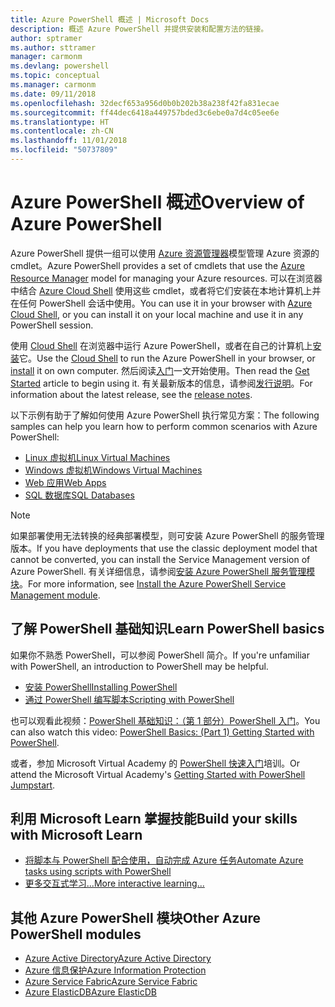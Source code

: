```yaml
---
title: Azure PowerShell 概述 | Microsoft Docs
description: 概述 Azure PowerShell 并提供安装和配置方法的链接。
author: sptramer
ms.author: sttramer
manager: carmonm
ms.devlang: powershell
ms.topic: conceptual
ms.manager: carmonm
ms.date: 09/11/2018
ms.openlocfilehash: 32decf653a956d0b0b202b38a238f42fa831ecae
ms.sourcegitcommit: ff44dec6418a449757bded3c6ebe0a7d4c05ee6e
ms.translationtype: HT
ms.contentlocale: zh-CN
ms.lasthandoff: 11/01/2018
ms.locfileid: "50737809"
---
```

# <a name="overview-of-azure-powershell"></a><span data-ttu-id="ecbf3-103">Azure PowerShell 概述</span><span class="sxs-lookup"><span data-stu-id="ecbf3-103">Overview of Azure PowerShell</span></span>

<span data-ttu-id="ecbf3-104">Azure PowerShell 提供一组可以使用 [Azure 资源管理器](/azure/azure-resource-manager/resource-group-overview)模型管理 Azure 资源的 cmdlet。</span><span class="sxs-lookup"><span data-stu-id="ecbf3-104">Azure PowerShell provides a set of cmdlets that use the [Azure Resource Manager](/azure/azure-resource-manager/resource-group-overview) model for managing your Azure resources.</span></span> <span data-ttu-id="ecbf3-105">可以在浏览器中结合 [Azure Cloud Shell](/azure/cloud-shell/overview) 使用这些 cmdlet，或者将它们安装在本地计算机上并在任何 PowerShell 会话中使用。</span><span class="sxs-lookup"><span data-stu-id="ecbf3-105">You can use it in your browser with [Azure Cloud Shell](/azure/cloud-shell/overview), or you can install it on your local machine and use it in any PowerShell session.</span></span>

<span data-ttu-id="ecbf3-106">使用 [Cloud Shell](/azure/cloud-shell/overview) 在浏览器中运行 Azure PowerShell，或者在自己的计算机上[安装](install-azurerm-ps.md)它。</span><span class="sxs-lookup"><span data-stu-id="ecbf3-106">Use the [Cloud Shell](/azure/cloud-shell/overview) to run the Azure PowerShell in your browser, or [install](install-azurerm-ps.md) it on own computer.</span></span> <span data-ttu-id="ecbf3-107">然后阅读[入门](get-started-azureps.md)一文开始使用。</span><span class="sxs-lookup"><span data-stu-id="ecbf3-107">Then read the [Get Started](get-started-azureps.md) article to begin using it.</span></span> <span data-ttu-id="ecbf3-108">有关最新版本的信息，请参阅[发行说明](release-notes-azureps.md)。</span><span class="sxs-lookup"><span data-stu-id="ecbf3-108">For information about the latest release, see the [release notes](release-notes-azureps.md).</span></span>

<span data-ttu-id="ecbf3-109">以下示例有助于了解如何使用 Azure PowerShell 执行常见方案：</span><span class="sxs-lookup"><span data-stu-id="ecbf3-109">The following samples can help you learn how to perform common scenarios with Azure PowerShell:</span></span>

* [<span data-ttu-id="ecbf3-110">Linux 虚拟机</span><span class="sxs-lookup"><span data-stu-id="ecbf3-110">Linux Virtual Machines</span></span>](/azure/virtual-machines/virtual-machines-linux-powershell-samples?toc=/powershell/azure/toc.json)
* [<span data-ttu-id="ecbf3-111">Windows 虚拟机</span><span class="sxs-lookup"><span data-stu-id="ecbf3-111">Windows Virtual Machines</span></span>](/azure/virtual-machines/virtual-machines-windows-powershell-samples?toc=/powershell/azure/toc.json)
* [<span data-ttu-id="ecbf3-112">Web 应用</span><span class="sxs-lookup"><span data-stu-id="ecbf3-112">Web Apps</span></span>](/azure/app-service-web/app-service-powershell-samples?toc=/powershell/azure/toc.json)
* [<span data-ttu-id="ecbf3-113">SQL 数据库</span><span class="sxs-lookup"><span data-stu-id="ecbf3-113">SQL Databases</span></span>](/azure/sql-database/sql-database-powershell-samples?toc=/powershell/azure/toc.json)

> [!NOTE]
> <span data-ttu-id="ecbf3-114">如果部署使用无法转换的经典部署模型，则可安装 Azure PowerShell 的服务管理版本。</span><span class="sxs-lookup"><span data-stu-id="ecbf3-114">If you have deployments that use the classic deployment model that cannot be converted, you can install the Service Management version of Azure PowerShell.</span></span> <span data-ttu-id="ecbf3-115">有关详细信息，请参阅[安装 Azure PowerShell 服务管理模块](/powershell/azure/servicemanagement/install-azure-ps)。</span><span class="sxs-lookup"><span data-stu-id="ecbf3-115">For more information, see [Install the Azure PowerShell Service Management module](/powershell/azure/servicemanagement/install-azure-ps).</span></span>

## <a name="learn-powershell-basics"></a><span data-ttu-id="ecbf3-116">了解 PowerShell 基础知识</span><span class="sxs-lookup"><span data-stu-id="ecbf3-116">Learn PowerShell basics</span></span>

<span data-ttu-id="ecbf3-117">如果你不熟悉 PowerShell，可以参阅 PowerShell 简介。</span><span class="sxs-lookup"><span data-stu-id="ecbf3-117">If you're unfamiliar with PowerShell, an introduction to PowerShell may be helpful.</span></span>

* [<span data-ttu-id="ecbf3-118">安装 PowerShell</span><span class="sxs-lookup"><span data-stu-id="ecbf3-118">Installing PowerShell</span></span>](/powershell/scripting/setup/installing-windows-powershell)
* [<span data-ttu-id="ecbf3-119">通过 PowerShell 编写脚本</span><span class="sxs-lookup"><span data-stu-id="ecbf3-119">Scripting with PowerShell</span></span>](/powershell/scripting/powershell-scripting)

<span data-ttu-id="ecbf3-120">也可以观看此视频：[PowerShell 基础知识：（第 1 部分）PowerShell 入门](https://channel9.msdn.com/Blogs/Taste-of-Premier/PowerShellBasicsPart1)。</span><span class="sxs-lookup"><span data-stu-id="ecbf3-120">You can also watch this video: [PowerShell Basics: (Part 1) Getting Started with PowerShell](https://channel9.msdn.com/Blogs/Taste-of-Premier/PowerShellBasicsPart1).</span></span>

<span data-ttu-id="ecbf3-121">或者，参加 Microsoft Virtual Academy 的 [PowerShell 快速入门](https://mva.microsoft.com/liveevents/powershell-jumpstart)培训。</span><span class="sxs-lookup"><span data-stu-id="ecbf3-121">Or attend the Microsoft Virtual Academy's [Getting Started with PowerShell Jumpstart](https://mva.microsoft.com/liveevents/powershell-jumpstart).</span></span>

## <a name="build-your-skills-with-microsoft-learn"></a><span data-ttu-id="ecbf3-122">利用 Microsoft Learn 掌握技能</span><span class="sxs-lookup"><span data-stu-id="ecbf3-122">Build your skills with Microsoft Learn</span></span>

- [<span data-ttu-id="ecbf3-123">将脚本与 PowerShell 配合使用，自动完成 Azure 任务</span><span class="sxs-lookup"><span data-stu-id="ecbf3-123">Automate Azure tasks using scripts with PowerShell</span></span>](/learn/modules/automate-azure-tasks-with-powershell/)
- [<span data-ttu-id="ecbf3-124">更多交互式学习...</span><span class="sxs-lookup"><span data-stu-id="ecbf3-124">More interactive learning...</span></span>](/learn/browse/?term=powershell)

## <a name="other-azure-powershell-modules"></a><span data-ttu-id="ecbf3-125">其他 Azure PowerShell 模块</span><span class="sxs-lookup"><span data-stu-id="ecbf3-125">Other Azure PowerShell modules</span></span>

* [<span data-ttu-id="ecbf3-126">Azure Active Directory</span><span class="sxs-lookup"><span data-stu-id="ecbf3-126">Azure Active Directory</span></span>](/powershell/azure/active-directory/)
* [<span data-ttu-id="ecbf3-127">Azure 信息保护</span><span class="sxs-lookup"><span data-stu-id="ecbf3-127">Azure Information Protection</span></span>](/powershell/azure/aip/)
* [<span data-ttu-id="ecbf3-128">Azure Service Fabric</span><span class="sxs-lookup"><span data-stu-id="ecbf3-128">Azure Service Fabric</span></span>](/powershell/azure/service-fabric/)
* [<span data-ttu-id="ecbf3-129">Azure ElasticDB</span><span class="sxs-lookup"><span data-stu-id="ecbf3-129">Azure ElasticDB</span></span>](/powershell/azure/elasticdbjobs/)
